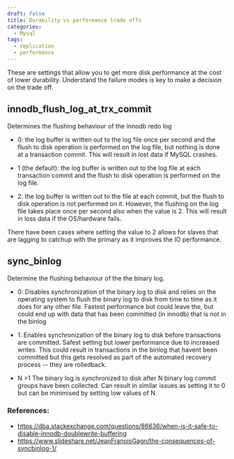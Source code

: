 ```yaml
---
draft: false
title: Durability vs performance trade offs
categories:
  - Mysql
tags:
  - replication
  - performance
---
```


These are settings that allow you to get more disk performance at the cost of lower durability. Understand the failure modes is key to make a decision on the trade off.

## innodb_flush_log_at_trx_commit

Determines the flushing behaviour of the innodb redo log

- 0: the log buffer is written out to the log file once per second and the flush to disk operation is performed on the log file, but nothing is done at a transaction commit. This will result in lost data if MySQL crashes.

- 1 (the default): the log buffer is written out to the log file at each transaction commit and the flush to disk operation is performed on the log file. 

- 2: the log buffer is written out to the file at each commit, but the flush to disk operation is not performed on it. However, the flushing on the log file takes place once per second also when the value is 2. This will result in loss data if the OS/hardware fails.

There have been cases where setting the value to 2 allows for slaves that are lagging to catchup with the primary as it improves the IO performance.

## sync_binlog

Determine the flushing behaviour of the the binary log. 

- 0: Disables synchronization of the binary log to disk and relies on the operating system to flush the binary log to disk from time to time as it does for any other file. Fastest performance but could leave the, but could end up with data that has been committed (in innodb) that is not in the binlog

- 1: Enables synchronization of the binary log to disk before transactions are committed. Safest setting but lower performance due to increased writes. This could result in transactions in the binlog that havent been committed but this gets resolved as part of the automated recovery process -- they are rolledback. 

- N >1 The binary log is synchronized to disk after N binary log commit groups have been collected. Can result in similar issues as setting it to 0 but can be minimised by setting low values of N. 

### References:
 - https://dba.stackexchange.com/questions/86636/when-is-it-safe-to-disable-innodb-doublewrite-buffering
 - https://www.slideshare.net/JeanFranoisGagn/the-consequences-of-syncbinlog-1/